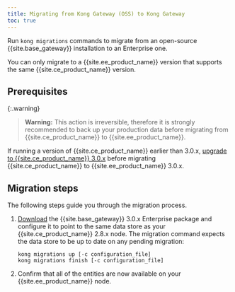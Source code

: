 ```yaml
---
title: Migrating from Kong Gateway (OSS) to Kong Gateway
toc: true
---
```


Run `kong migrations` commands to migrate from an open-source {{site.base_gateway}} installation to an Enterprise one.

You can only migrate to a {{site.ee_product_name}} version that
supports the same {{site.ce_product_name}} version.

## Prerequisites

{:.warning}
> **Warning:** This action is irreversible, therefore it is strongly
   recommended to back up your production data before migrating from
   {{site.ce_product_name}} to {{site.ee_product_name}}.

If running a version of {{site.ce_product_name}} earlier than 3.0.x,
[upgrade to {{site.ce_product_name}} 3.0.x](/gateway/{{page.kong_version}}/upgrade/) before migrating
{{site.ce_product_name}} to {{site.ee_product_name}} 3.0.x.

## Migration steps

The following steps guide you through the migration process.

1. [Download](/gateway/{{page.kong_version}}/install) the {{site.base_gateway}}
3.0.x Enterprise package and configure it to point to the same data store as your
{{site.ce_product_name}} 2.8.x node. The migration command expects the data store
to be up to date on any pending migration:

   ```shell
   kong migrations up [-c configuration_file]
   kong migrations finish [-c configuration_file]
   ```

2. Confirm that all of the entities are now available on your
   {{site.ee_product_name}} node.
